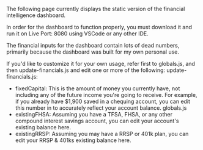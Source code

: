 The following page currently displays the static version of the financial intelligence dashboard.

In order for the dashboard to function properly, you must download it and run it on Live Port: 8080 using VSCode or any other IDE. 

The financial inputs for the dashboard contain lots of dead numbers, primarily because the dashboard was built for my own personal use. 

If you'd like to customize it for your own usage, refer first to globals.js, and then update-financials.js and edit one or more of the following: 
update-financials.js:
- fixedCapital: This is the amount of money you currently have, not including any of the future income you're going to receive. For example, if you already have $1,900 saved in a chequing account, you can edit this number in to accurately reflect your account balance.
globals.js
- existingFHSA: Assuming you have a TFSA, FHSA, or any other compound interest savings account, you can edit your account's existing balance here.
- existingRRSP: Assuming you may have a RRSP or 401k plan, you can edit your RRSP & 401ks existing balance here. 
